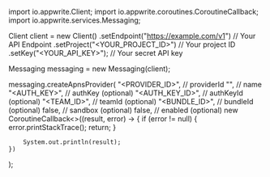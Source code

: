 import io.appwrite.Client;
import io.appwrite.coroutines.CoroutineCallback;
import io.appwrite.services.Messaging;

Client client = new Client()
    .setEndpoint("https://example.com/v1") // Your API Endpoint
    .setProject("<YOUR_PROJECT_ID>") // Your project ID
    .setKey("<YOUR_API_KEY>"); // Your secret API key

Messaging messaging = new Messaging(client);

messaging.createApnsProvider(
    "<PROVIDER_ID>", // providerId
    "<NAME>", // name
    "<AUTH_KEY>", // authKey (optional)
    "<AUTH_KEY_ID>", // authKeyId (optional)
    "<TEAM_ID>", // teamId (optional)
    "<BUNDLE_ID>", // bundleId (optional)
    false, // sandbox (optional)
    false, // enabled (optional)
    new CoroutineCallback<>((result, error) -> {
        if (error != null) {
            error.printStackTrace();
            return;
        }

        System.out.println(result);
    })
);

